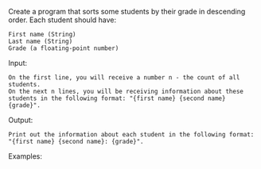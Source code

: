 Create a program that sorts some students by their grade in descending order. Each student should have:

	First name (String)
 	Last name (String)
	Grade (a floating-point number)

Input: 

	On the first line, you will receive a number n - the count of all students.
	On the next n lines, you will be receiving information about these students in the following format: "{first name} {second name} {grade}".

Output: 

	Print out the information about each student in the following format: "{first name} {second name}: {grade}".

Examples: 

